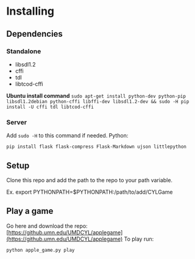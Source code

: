 # Installing

## Dependencies

### Standalone
 - libsdl1.2
 - cffi
 - tdl
 - libtcod-cffi

**Ubuntu install command**
```sudo apt-get install python-dev python-pip libsdl1.2debian python-cffi libffi-dev libsdl1.2-dev && sudo -H pip install -U cffi tdl libtcod-cffi```

### Server
Add ```sudo -H``` to this command if needed.
Python:
```
pip install flask flask-compress Flask-Markdown ujson littlepython
```

## Setup
Clone this repo and add the path to the repo to your path variable.

Ex. export PYTHONPATH=$PYTHONPATH:/path/to/add/CYLGame

## Play a game
Go here and download the repo: [https://github.umn.edu/UMDCYL/applegame](https://github.umn.edu/UMDCYL/applegame)
To play run:
```
python apple_game.py play
```
